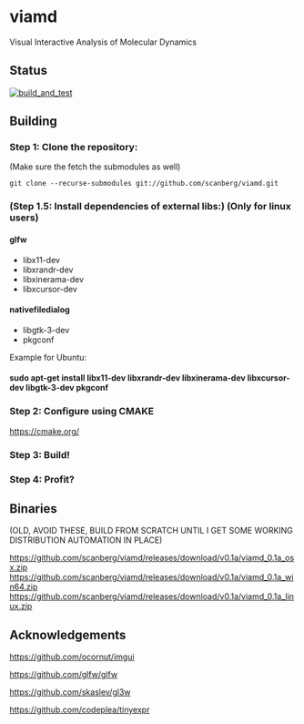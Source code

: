 # viamd
Visual Interactive Analysis of Molecular Dynamics

## Status
[![build_and_test](https://github.com/scanberg/viamd/workflows/build_and_test/badge.svg?branch=master)](https://github.com/scanberg/viamd/actions)

## Building
### Step 1: Clone the repository:

(Make sure the fetch the submodules as well)

```git clone --recurse-submodules git://github.com/scanberg/viamd.git```

### (Step 1.5: Install dependencies of external libs:) (Only for linux users)
#### glfw
- libx11-dev
- libxrandr-dev
- libxinerama-dev
- libxcursor-dev

#### nativefiledialog
- libgtk-3-dev
- pkgconf

Example for Ubuntu:
#### sudo apt-get install libx11-dev libxrandr-dev libxinerama-dev libxcursor-dev libgtk-3-dev pkgconf

### Step 2: Configure using CMAKE

https://cmake.org/

### Step 3: Build!

### Step 4: Profit?

## Binaries
(OLD, AVOID THESE, BUILD FROM SCRATCH UNTIL I GET SOME WORKING DISTRIBUTION AUTOMATION IN PLACE)

https://github.com/scanberg/viamd/releases/download/v0.1a/viamd_0.1a_osx.zip
https://github.com/scanberg/viamd/releases/download/v0.1a/viamd_0.1a_win64.zip
https://github.com/scanberg/viamd/releases/download/v0.1a/viamd_0.1a_linux.zip

## Acknowledgements

https://github.com/ocornut/imgui

https://github.com/glfw/glfw

https://github.com/skaslev/gl3w

https://github.com/codeplea/tinyexpr
